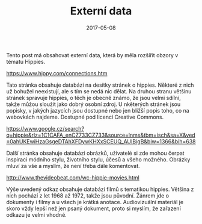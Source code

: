 ﻿---
layout: post
title:  "Externí data"
date:   2017-05-08
tags: 
    - rozšíření obzorů
---

Tento post má obsahovat externí data, která by měla rozšířit obzory v tématu Hippies.

https://www.hippy.com/connections.htm

Tato stránka obsahuje databázi na desítky stránek o hippies. Některé z nich už bohužel neexistují, ale s tím se nedá nic dělat.
Na druhou stranu většinu stránek spravuje hippies, o těch je obecně známo, že jsou velmi sdílní, takže můžou sloužit jako dobrý osobní zdroj.
U nkěterých stránek jsou popisky, v jakých jazycích jsou dostupné nebo jen bližší popis toho, co na webovkách najdeme.
Dostupné pod licencí Creative Commons.


https://www.google.cz/search?q=hippie&rlz=1C1CAFA_enCZ733CZ733&source=lnms&tbm=isch&sa=X&ved=0ahUKEwiHzaGsgeDTAhXFDywKHXxSCEUQ_AUIBigB&biw=1366&bih=638

Další stránka obsahuje databázi obrázků, uživatelé si zde mohou čerpat inspiraci módního stylu, životního stylu, účesů a všeho možného. Obrázky mluví za vše a myslím, že není třeba dále komentovat.


http://www.thevideobeat.com/wc-hippie-movies.html

Výše uvedený odkaz obsahuje databázi filmů s tematikou hippies. Většina z nich pochází z let 1968 až 1972, takže jsou původní. Žánrem jde o dokumenty i filmy a u všech je krátká anotace.
Audiovizuální materiál je skoro vždy lepší než jen psaný dokument, proto si myslím, že zařazení odkazu je velmi vhodné.

